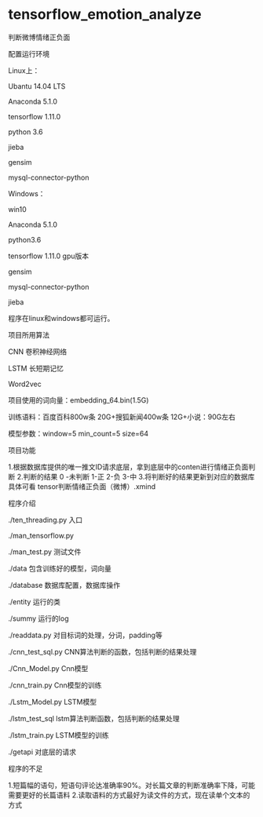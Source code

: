 # tensorflow_emotion_analyze
判断微博情绪正负面


配置运行环境

Linux上：

Ubantu 14.04 LTS

Anaconda 5.1.0 

tensorflow 1.11.0

python 3.6

jieba

gensim

mysql-connector-python

Windows：

win10

Anaconda 5.1.0

python3.6

tensorflow 1.11.0  gpu版本

gensim

mysql-connector-python

jieba

程序在linux和windows都可运行。


项目所用算法

CNN 卷积神经网络

LSTM 长短期记忆


Word2vec

项目使用的词向量：embedding_64.bin(1.5G)

训练语料：百度百科800w条 20G+搜狐新闻400w条 12G+小说：90G左右

模型参数：window=5 min_count=5 size=64


项目功能

1.根据数据库提供的唯一推文ID请求底层，拿到底层中的conten进行情绪正负面判断
2.判断的结果 0 -未判断  1-正 2-负 3-中
3.将判断好的结果更新到对应的数据库
具体可看 tensor判断情绪正负面（微博）.xmind


程序介绍

./ten_threading.py   入口

./man_tensorflow.py  

./man_test.py       测试文件

./data              包含训练好的模型，词向量

./database          数据库配置，数据库操作

./entity            运行的类

./summy             运行的log

./readdata.py       对目标词的处理，分词，padding等

./cnn_test_sql.py   CNN算法判断的函数，包括判断的结果处理

./Cnn_Model.py      Cnn模型

./cnn_train.py      Cnn模型的训练

./Lstm_Model.py     LSTM模型

./lstm_test_sql     lstm算法判断函数，包括判断的结果处理

./lstm_train.py     LSTM模型的训练

./getapi            对底层的请求


程序的不足

1.短篇幅的语句，短语句评论达准确率90%。对长篇文章的判断准确率下降，可能需要更好的长篇语料
2.读取语料的方式最好为读文件的方式，现在读单个文本的方式
